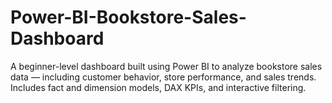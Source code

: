 # Power-BI-Bookstore-Sales-Dashboard
A beginner-level dashboard built using Power BI to analyze bookstore sales data — including customer behavior, store performance, and sales trends. Includes fact and dimension models, DAX KPIs, and interactive filtering.
